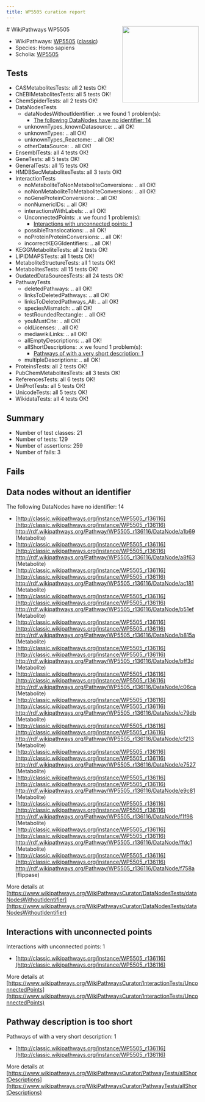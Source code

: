 ```yaml
---
title: WP5505 curation report
---
```


<img style="float: right; width: 200px" src="https://upload.wikimedia.org/wikipedia/commons/thumb/8/83/Wplogo_with_text_500.png/640px-Wplogo_with_text_500.png" />
# WikiPathways WP5505

* WikiPathways: [WP5505](https://wikipathways.org/pathways/WP5505) ([classic](https://classic.wikipathways.org/instance/WP5505))
* Species: Homo sapiens
* Scholia: [WP5505](https://scholia.toolforge.org/wikipathways/WP5505)
## Tests
* CASMetabolitesTests: all 2 tests OK!
* ChEBIMetabolitesTests: all 5 tests OK!
* ChemSpiderTests: all 2 tests OK!
* DataNodesTests
    * dataNodesWithoutIdentifier: .x we found 1 problem(s):
        * [The following DataNodes have no identifier: 14](#8792c494)
    * unknownTypes_knownDatasource: .. all OK!
    * unknownTypes: .. all OK!
    * unknownTypes_Reactome: .. all OK!
    * otherDataSource: .. all OK!
* EnsemblTests: all 4 tests OK!
* GeneTests: all 5 tests OK!
* GeneralTests: all 15 tests OK!
* HMDBSecMetabolitesTests: all 3 tests OK!
* InteractionTests
    * noMetaboliteToNonMetaboliteConversions: .. all OK!
    * noNonMetaboliteToMetaboliteConversions: .. all OK!
    * noGeneProteinConversions: .. all OK!
    * nonNumericIDs: .. all OK!
    * interactionsWithLabels: .. all OK!
    * UnconnectedPoints: .x we found 1 problem(s):
        * [Interactions with unconnected points: 1](#35a61ad9)
    * possibleTranslocations: .. all OK!
    * noProteinProteinConversions: .. all OK!
    * incorrectKEGGIdentifiers: .. all OK!
* KEGGMetaboliteTests: all 2 tests OK!
* LIPIDMAPSTests: all 1 tests OK!
* MetaboliteStructureTests: all 1 tests OK!
* MetabolitesTests: all 15 tests OK!
* OudatedDataSourcesTests: all 24 tests OK!
* PathwayTests
    * deletedPathways: .. all OK!
    * linksToDeletedPathways: .. all OK!
    * linksToDeletedPathways_All: .. all OK!
    * speciesMismatch: .. all OK!
    * testRoundedRectangle: .. all OK!
    * youMustCite: .. all OK!
    * oldLicenses: .. all OK!
    * mediawikiLinks: .. all OK!
    * allEmptyDescriptions: .. all OK!
    * allShortDescriptions: .x we found 1 problem(s):
        * [Pathways of with a very short description: 1](#9b455f1f)
    * multipleDescriptions: .. all OK!
* ProteinsTests: all 2 tests OK!
* PubChemMetabolitesTests: all 3 tests OK!
* ReferencesTests: all 6 tests OK!
* UniProtTests: all 5 tests OK!
* UnicodeTests: all 5 tests OK!
* WikidataTests: all 4 tests OK!


## Summary

* Number of test classes: 21
* Number of tests: 129
* Number of assertions: 259
* Number of fails: 3

## Fails

<a name="8792c494" />

## Data nodes without an identifier

The following DataNodes have no identifier: 14

* [http://classic.wikipathways.org/instance/WP5505_r136116](http://classic.wikipathways.org/instance/WP5505_r136116) http://rdf.wikipathways.org/Pathway/WP5505_r136116/DataNode/a1b69 (Metabolite)
* [http://classic.wikipathways.org/instance/WP5505_r136116](http://classic.wikipathways.org/instance/WP5505_r136116) http://rdf.wikipathways.org/Pathway/WP5505_r136116/DataNode/a8f63 (Metabolite)
* [http://classic.wikipathways.org/instance/WP5505_r136116](http://classic.wikipathways.org/instance/WP5505_r136116) http://rdf.wikipathways.org/Pathway/WP5505_r136116/DataNode/ac181 (Metabolite)
* [http://classic.wikipathways.org/instance/WP5505_r136116](http://classic.wikipathways.org/instance/WP5505_r136116) http://rdf.wikipathways.org/Pathway/WP5505_r136116/DataNode/b51ef (Metabolite)
* [http://classic.wikipathways.org/instance/WP5505_r136116](http://classic.wikipathways.org/instance/WP5505_r136116) http://rdf.wikipathways.org/Pathway/WP5505_r136116/DataNode/b815a (Metabolite)
* [http://classic.wikipathways.org/instance/WP5505_r136116](http://classic.wikipathways.org/instance/WP5505_r136116) http://rdf.wikipathways.org/Pathway/WP5505_r136116/DataNode/bff3d (Metabolite)
* [http://classic.wikipathways.org/instance/WP5505_r136116](http://classic.wikipathways.org/instance/WP5505_r136116) http://rdf.wikipathways.org/Pathway/WP5505_r136116/DataNode/c06ca (Metabolite)
* [http://classic.wikipathways.org/instance/WP5505_r136116](http://classic.wikipathways.org/instance/WP5505_r136116) http://rdf.wikipathways.org/Pathway/WP5505_r136116/DataNode/c79db (Metabolite)
* [http://classic.wikipathways.org/instance/WP5505_r136116](http://classic.wikipathways.org/instance/WP5505_r136116) http://rdf.wikipathways.org/Pathway/WP5505_r136116/DataNode/cf213 (Metabolite)
* [http://classic.wikipathways.org/instance/WP5505_r136116](http://classic.wikipathways.org/instance/WP5505_r136116) http://rdf.wikipathways.org/Pathway/WP5505_r136116/DataNode/e7527 (Metabolite)
* [http://classic.wikipathways.org/instance/WP5505_r136116](http://classic.wikipathways.org/instance/WP5505_r136116) http://rdf.wikipathways.org/Pathway/WP5505_r136116/DataNode/e9c81 (Metabolite)
* [http://classic.wikipathways.org/instance/WP5505_r136116](http://classic.wikipathways.org/instance/WP5505_r136116) http://rdf.wikipathways.org/Pathway/WP5505_r136116/DataNode/f1f98 (Metabolite)
* [http://classic.wikipathways.org/instance/WP5505_r136116](http://classic.wikipathways.org/instance/WP5505_r136116) http://rdf.wikipathways.org/Pathway/WP5505_r136116/DataNode/ffdc1 (Metabolite)
* [http://classic.wikipathways.org/instance/WP5505_r136116](http://classic.wikipathways.org/instance/WP5505_r136116) http://rdf.wikipathways.org/Pathway/WP5505_r136116/DataNode/f758a (flippase)


More details at [https://www.wikipathways.org/WikiPathwaysCurator/DataNodesTests/dataNodesWithoutIdentifier](https://www.wikipathways.org/WikiPathwaysCurator/DataNodesTests/dataNodesWithoutIdentifier)

<a name="35a61ad9" />

## Interactions with unconnected points

Interactions with unconnected points: 1

* [http://classic.wikipathways.org/instance/WP5505_r136116](http://classic.wikipathways.org/instance/WP5505_r136116)


More details at [https://www.wikipathways.org/WikiPathwaysCurator/InteractionTests/UnconnectedPoints](https://www.wikipathways.org/WikiPathwaysCurator/InteractionTests/UnconnectedPoints)

<a name="9b455f1f" />

## Pathway description is too short

Pathways of with a very short description: 1

* [http://classic.wikipathways.org/instance/WP5505_r136116](http://classic.wikipathways.org/instance/WP5505_r136116)

More details at [https://www.wikipathways.org/WikiPathwaysCurator/PathwayTests/allShortDescriptions](https://www.wikipathways.org/WikiPathwaysCurator/PathwayTests/allShortDescriptions)

